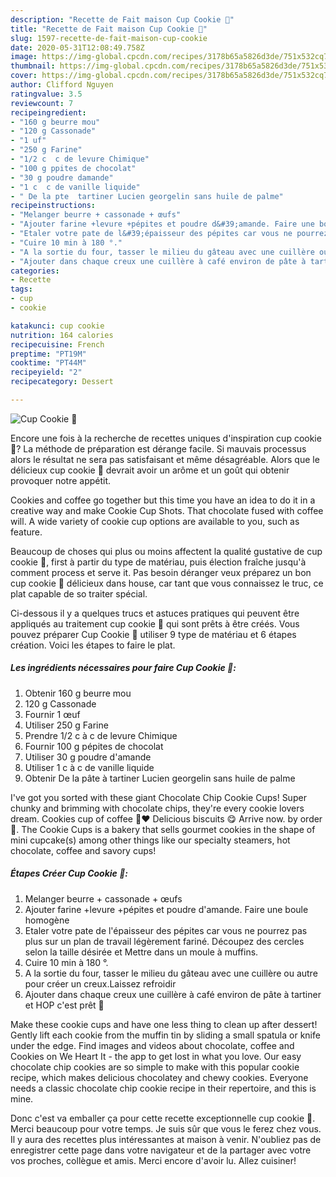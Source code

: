 ```yaml
---
description: "Recette de Fait maison Cup Cookie 🍪"
title: "Recette de Fait maison Cup Cookie 🍪"
slug: 1597-recette-de-fait-maison-cup-cookie
date: 2020-05-31T12:08:49.758Z
image: https://img-global.cpcdn.com/recipes/3178b65a5826d3de/751x532cq70/cup-cookie-🍪-photo-principale-de-la-recette.jpg
thumbnail: https://img-global.cpcdn.com/recipes/3178b65a5826d3de/751x532cq70/cup-cookie-🍪-photo-principale-de-la-recette.jpg
cover: https://img-global.cpcdn.com/recipes/3178b65a5826d3de/751x532cq70/cup-cookie-🍪-photo-principale-de-la-recette.jpg
author: Clifford Nguyen
ratingvalue: 3.5
reviewcount: 7
recipeingredient:
- "160 g beurre mou"
- "120 g Cassonade"
- "1 uf"
- "250 g Farine"
- "1/2 c  c de levure Chimique"
- "100 g ppites de chocolat"
- "30 g poudre damande"
- "1 c  c de vanille liquide"
- " De la pte  tartiner Lucien georgelin sans huile de palme"
recipeinstructions:
- "Melanger beurre + cassonade + œufs"
- "Ajouter farine +levure +pépites et poudre d&#39;amande. Faire une boule homogène"
- "Etaler votre pate de l&#39;épaisseur des pépites car vous ne pourrez pas plus sur un plan de travail légèrement fariné. Découpez des cercles selon la taille désirée et Mettre dans un moule à muffins."
- "Cuire 10 min à 180 °."
- "A la sortie du four, tasser le milieu du gâteau avec une cuillère ou autre pour créer un creux.Laissez refroidir"
- "Ajouter dans chaque creux une cuillère à café environ de pâte à tartiner et HOP c&#39;est prêt 🤤"
categories:
- Recette
tags:
- cup
- cookie

katakunci: cup cookie 
nutrition: 164 calories
recipecuisine: French
preptime: "PT19M"
cooktime: "PT44M"
recipeyield: "2"
recipecategory: Dessert

---
```



![Cup Cookie 🍪](https://img-global.cpcdn.com/recipes/3178b65a5826d3de/751x532cq70/cup-cookie-🍪-photo-principale-de-la-recette.jpg)

Encore une fois à la recherche de recettes uniques d'inspiration cup cookie 🍪? La méthode de préparation est dérange facile. Si mauvais processus alors le résultat ne sera pas satisfaisant et même désagréable. Alors que le délicieux cup cookie 🍪 devrait avoir un arôme et un goût qui obtenir provoquer notre appétit.

Cookies and coffee go together but this time you have an idea to do it in a creative way and make Cookie Cup Shots. That chocolate fused with coffee will. A wide variety of cookie cup options are available to you, such as feature.

Beaucoup de choses qui plus ou moins affectent la qualité gustative de cup cookie 🍪, first à partir du type de matériau, puis élection fraîche jusqu'à comment process et serve it. Pas besoin déranger veux préparez un bon cup cookie 🍪 délicieux dans house, car tant que vous connaissez le truc, ce plat capable de so traiter spécial.


Ci-dessous il y a quelques trucs et astuces pratiques qui peuvent être appliqués au traitement cup cookie 🍪 qui sont prêts à être créés. Vous pouvez préparer Cup Cookie 🍪 utiliser 9 type de matériau et 6 étapes création. Voici les étapes to faire le plat.

<!--inarticleads1-->

##### Les ingrédients nécessaires pour faire Cup Cookie 🍪:

1. Obtenir 160 g beurre mou
1.  120 g Cassonade
1. Fournir 1 œuf
1. Utiliser 250 g Farine
1. Prendre 1/2 c à c de levure Chimique
1. Fournir 100 g pépites de chocolat
1. Utiliser 30 g poudre d&#39;amande
1. Utiliser 1 c à c de vanille liquide
1. Obtenir  De la pâte à tartiner Lucien georgelin sans huile de palme


I&#39;ve got you sorted with these giant Chocolate Chip Cookie Cups! Super chunky and brimming with chocolate chips, they&#39;re every cookie lovers dream. Cookies cup of coffee 🍪❤️ Delicious biscuits 😋 Arrive now. by order 💌. The Cookie Cups is a bakery that sells gourmet cookies in the shape of mini cupcake(s) among other things like our specialty steamers, hot chocolate, coffee and savory cups! 

<!--inarticleads2-->

##### Étapes Créer Cup Cookie 🍪:

1. Melanger beurre + cassonade + œufs
1. Ajouter farine +levure +pépites et poudre d&#39;amande. Faire une boule homogène
1. Etaler votre pate de l&#39;épaisseur des pépites car vous ne pourrez pas plus sur un plan de travail légèrement fariné. Découpez des cercles selon la taille désirée et Mettre dans un moule à muffins.
1. Cuire 10 min à 180 °.
1. A la sortie du four, tasser le milieu du gâteau avec une cuillère ou autre pour créer un creux.Laissez refroidir
1. Ajouter dans chaque creux une cuillère à café environ de pâte à tartiner et HOP c&#39;est prêt 🤤


Make these cookie cups and have one less thing to clean up after dessert! Gently lift each cookie from the muffin tin by sliding a small spatula or knife under the edge. Find images and videos about chocolate, coffee and Cookies on We Heart It - the app to get lost in what you love. Our easy chocolate chip cookies are so simple to make with this popular cookie recipe, which makes delicious chocolatey and chewy cookies. Everyone needs a classic chocolate chip cookie recipe in their repertoire, and this is mine. 


Donc c'est va emballer ça pour cette recette exceptionnelle cup cookie 🍪. Merci beaucoup pour votre temps. Je suis sûr que vous le ferez chez vous. Il y aura des recettes plus  intéressantes at maison à venir. N'oubliez pas de enregistrer cette page dans votre navigateur et de la partager avec votre vos proches, collègue et amis. Merci encore d'avoir lu. Allez cuisiner!
